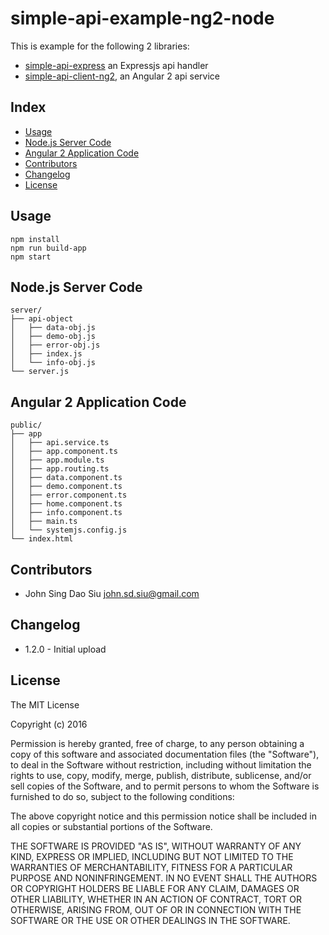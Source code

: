 # simple-api-example-ng2-node

This is example for the following 2 libraries:
- [simple-api-express](https://github.com/J-Siu/simple-api-express) an Expressjs api handler
- [simple-api-client-ng2](https://github.com/J-Siu/simple-api-client-ng2), an Angular 2 api service

## Index

- [Usage](#usage)
- [Node.js Server Code](#nodejs-server-code)
- [Angular 2 Application Code](#angular-2-application-code)
- [Contributors](#contributors)
- [Changelog](#changelog)
- [License](#license)

## Usage

```
npm install
npm run build-app
npm start
```

## Node.js Server Code

```
server/
├── api-object
│   ├── data-obj.js
│   ├── demo-obj.js
│   ├── error-obj.js
│   ├── index.js
│   └── info-obj.js
└── server.js
```

## Angular 2 Application Code

```
public/
├── app
│   ├── api.service.ts
│   ├── app.component.ts
│   ├── app.module.ts
│   ├── app.routing.ts
│   ├── data.component.ts
│   ├── demo.component.ts
│   ├── error.component.ts
│   ├── home.component.ts
│   ├── info.component.ts
│   ├── main.ts
│   └── systemjs.config.js
└── index.html

```

## Contributors

* John Sing Dao Siu <john.sd.siu@gmail.com>

## Changelog

* 1.2.0 - Initial upload

## License

The MIT License

Copyright (c) 2016

Permission is hereby granted, free of charge, to any person obtaining a copy
of this software and associated documentation files (the "Software"), to deal
in the Software without restriction, including without limitation the rights
to use, copy, modify, merge, publish, distribute, sublicense, and/or sell
copies of the Software, and to permit persons to whom the Software is
furnished to do so, subject to the following conditions:

The above copyright notice and this permission notice shall be included in
all copies or substantial portions of the Software.

THE SOFTWARE IS PROVIDED "AS IS", WITHOUT WARRANTY OF ANY KIND, EXPRESS OR
IMPLIED, INCLUDING BUT NOT LIMITED TO THE WARRANTIES OF MERCHANTABILITY,
FITNESS FOR A PARTICULAR PURPOSE AND NONINFRINGEMENT. IN NO EVENT SHALL THE
AUTHORS OR COPYRIGHT HOLDERS BE LIABLE FOR ANY CLAIM, DAMAGES OR OTHER
LIABILITY, WHETHER IN AN ACTION OF CONTRACT, TORT OR OTHERWISE, ARISING FROM,
OUT OF OR IN CONNECTION WITH THE SOFTWARE OR THE USE OR OTHER DEALINGS IN
THE SOFTWARE.

